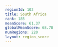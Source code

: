 ```yaml
---
regionId: 102
title: South Africa
rank: 185
meanScore: 61.37
globalMeanScore: 68.78
numRegions: 220
layout: region_score
---
```

